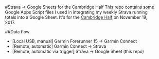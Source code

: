 #Strava -> Google Sheets for the Cambridge Half
This repo contains some Google Apps Script files I used in integrating my weekly Strava running totals into a Google Sheet. It's for the [Cambridge Half](https://www.cambridgehalf.com/) on November 19, 2017.

##Data flow
* [Local USB, manual] Garmin Forerunner 15 -> Garmin Connect
* [Remote, automatic] Garmin Connect -> Strava
* [Remote, automatic via trigger] Strava -> Google Sheet (this repo)